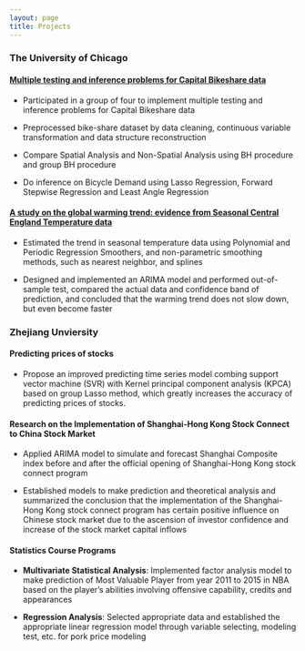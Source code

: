 ```yaml
---
layout: page
title: Projects
---
```


### The University of Chicago

#### [Multiple testing and inference problems for Capital Bikeshare data](https://github.com/YuhuiNi/Multiple_testing) 

- Participated in a group of four to implement multiple testing and inference problems for Capital Bikeshare data

- Preprocessed bike-share dataset by data cleaning, continuous variable transformation and data structure reconstruction

- Compare Spatial Analysis and Non-Spatial Analysis using BH procedure and group BH procedure

- Do inference on Bicycle Demand using Lasso Regression, Forward Stepwise Regression and Least Angle Regression


#### [A study on the global warming trend: evidence from Seasonal Central England Temperature data](https://github.com/YuhuiNi/Time_depent_data)

- Estimated the trend in seasonal temperature data using Polynomial and Periodic Regression Smoothers, and non-parametric smoothing methods, such as nearest neighbor, and splines

- Designed and implemented an ARIMA model and performed out-of-sample test, compared the actual data and confidence band of prediction, and concluded that the warming trend does not slow down, but even become faster


### Zhejiang Unviersity

#### Predicting prices of stocks

- Propose an improved predicting time series model combing support vector machine (SVR) with Kernel principal component analysis (KPCA) based on group Lasso method, which greatly increases the accuracy of predicting prices of stocks.

#### Research on the Implementation of Shanghai-Hong Kong Stock Connect to China Stock Market

- Applied ARIMA model to simulate and forecast Shanghai Composite index before and after the official opening of Shanghai-Hong Kong stock connect program

- Established models to make prediction and theoretical analysis and summarized the conclusion that the implementation of the Shanghai-Hong Kong stock connect program has certain positive influence on Chinese stock market due to the ascension of investor confidence and increase of the stock market capital inflows


#### Statistics Course Programs

- **Multivariate Statistical Analysis**: Implemented factor analysis model to make prediction of Most Valuable Player from year 2011 to 2015 in NBA based on the player’s abilities involving offensive capability, credits and appearances

- **Regression Analysis**: Selected appropriate data and established the appropriate linear regression model through variable selecting, modeling test, etc. for pork price modeling



